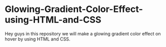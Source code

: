 # Glowing-Gradient-Color-Effect-using-HTML-and-CSS
Hey guys in this repository we will make a glowing gradient color effect on hover by using HTML and CSS.
